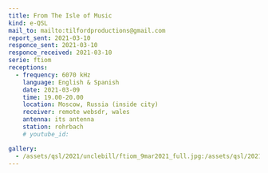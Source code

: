 ```yaml
---
title: From The Isle of Music
kind: e-QSL
mail_to: mailto:tilfordproductions@gmail.com
report_sent: 2021-03-10
responce_sent: 2021-03-10
responce_received: 2021-03-10
serie: ftiom
receptions:
  - frequency: 6070 kHz
    language: English & Spanish
    date: 2021-03-09
    time: 19.00-20.00
    location: Moscow, Russia (inside city)
    receiver: remote websdr, wales
    antenna: its antenna
    station: rohrbach
    # youtube_id: 

gallery:
  - /assets/qsl/2021/unclebill/ftiom_9mar2021_full.jpg:/assets/qsl/2021/unclebill/ftiom_9mar2021_small.jpg
---
```

